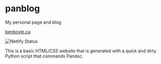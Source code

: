 # panblog
My personal page and blog

[benboyle.ca](https://benboyle.ca)

![Netlify Status](https://api.netlify.com/api/v1/badges/66f371fe-4657-4cc4-becc-067e9db681e5/deploy-status)

This is a basic HTML/CSS website that is generated with a quick and dirty Python script that commands Pandoc.
